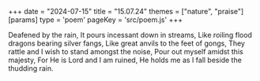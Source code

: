 +++
date = "2024-07-15"
title = "15.07.24"
themes = ["nature", "praise"]
[params]
  type = 'poem'
  pageKey = 'src/poem.js'
+++

Deafened by the rain,
It pours incessant down in streams,
Like roiling flood dragons bearing silver fangs,
Like great anvils to the feet of gongs,
They rattle and I wish to stand amongst the noise,
Pour out myself amidst this majesty,
For He is Lord and I am ruined,
He holds me as I fall beside the thudding rain.
